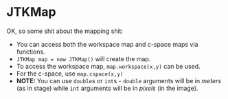 # JTKMap #

OK, so some shit about the mapping shit:
  * You can access both the workspace map and c-space maps via functions.
  * `JTKMap map = new JTKMap()` will create the map.
  * To access the workspace map, `map.workspace(x,y)` can be used.
  * For the c-space, use `map.cspace(x,y)`
  * **NOTE:** You can use `double`s or `int`s - `double` arguments will be in _meters_ (as in stage) while `int` arguments will be in _pixels_ (in the image).